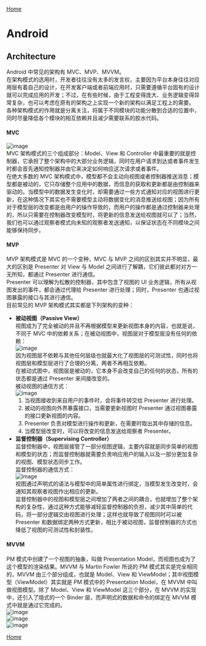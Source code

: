 [Home](../../README.md)  

# Android  

## Architecture  
Android 中常见的架构有 MVC、MVP、MVVM。  
在架构模式的选用时，开发者往往没有太多的发言权，主要因为平台本身往往对应用层有着自己的设计，在开发客户端或者前端应用时，只需要遵循平台固有的设计就可以完成应用的开发；不过，在有些时候，由于工程变得庞大、业务逻辑变得异常复杂，也可以考虑在原有的架构之上实现一个新的架构以满足工程上的需要。  
各种架构模式的作用就是分离关注，将属于不同模块的功能分散到合适的位置中，同时尽量降低各个模块的相互依赖并且减少需要联系的胶水代码。  

#### MVC  
![image](https://user-images.githubusercontent.com/8423120/46779936-a2f56580-cd4c-11e8-84f2-0f579155f2b6.png)  
MVC 架构模式的三个组成部分：Model、View 和 Controller 中最重要的就是控制器，它承担了整个架构中的大部分业务逻辑，同时在用户请求到达或者事件发生时都会首先通知控制器并由它来决定如何响应这次请求或者事件。  
在绝大多数的 MVC 架构模式中，模型都不会主动向视图或者控制器推送消息；模型都是被动的，它只存储整个应用中的数据，而信息的获取和更新都是由控制器来驱动的。当模型中的数据发生变化时，却需要通过一些方式通知对应的视图进行更新，在这种情况下其实也不需要模型主动将数据变化的消息推送给视图；因为所有对于模型层的改变都是由用户的操作导致的，而用户的操作都是通过控制器来处理的，所以只需要在控制器改变模型时，将更新的信息发送给视图就可以了；当然，我们也可以通过观察者模式向未知的观察者发送通知，以保证状态在不同模块之间能够保持同步。  

#### MVP  
MVP 架构模式是 MVC 的一个变种，MVC 与 MVP 之间的区别其实并不明显，最大的区别是 Presenter 对 View 与 Model 之间进行了解耦，它们彼此都对对方一无所知，都通过 Presenter 进行通信。  
Presenter 可以理解为松散的控制器，其中包含了视图的 UI 业务逻辑，所有从视图发出的事件，都会通过代理给 Presenter 进行处理；同时，Presenter 也通过视图暴露的接口与其进行通信。  
目前常见的 MVP 架构模式其实都是下列架构的变种：  
- **被动视图（Passive View）**  
视图成为了完全被动的并且不再根据模型来更新视图本身的内容，也就是说，不同于 MVC 中的依赖关系；在被动视图中，视图层对于模型层没有任何的依赖：  
![image](https://user-images.githubusercontent.com/8423120/46779659-5fe6c280-cd4b-11e8-8443-ada3ee83e4c8.png)  
因为视图层不依赖与其他任何层级也就最大化了视图层的可测试性，同时也将视图层和模型层进行了合理的分离，两者不再相互依赖。  
在被动式图中，视图层是被动的，它本身不会改变自己的任何的状态，所有的状态都是通过 Presenter 来间接改变的。  
被动视图的通信方式：  
![image](https://user-images.githubusercontent.com/8423120/46779503-b69fcc80-cd4a-11e8-89b7-c5b3847e5546.png)  
    1. 当视图接收到来自用户的事件时，会将事件转交给 Presenter 进行处理。  
    2. 被动的视图向外界暴露接口，当需要更新视图时 Presenter 通过视图暴露的接口更新视图的内容。  
    3. Presenter 负责对模型进行操作和更新，在需要时取出其中存储的信息。  
    4. 当模型层改变时，可以将改变的信息发送给观察者 Presenter。  
- **监督控制器（Supervising Controller）**  
监督控制器中，视图层接管了一部分视图逻辑，主要内容就是同步简单的视图和模型的状态；而监督控制器就需要负责响应用户的输入以及一部分更加复杂的视图、模型状态同步工作。  
监督控制器的通信方式：  
![image](https://user-images.githubusercontent.com/8423120/46779799-fdda8d00-cd4b-11e8-8a63-dcb7785bb4b1.png)  
视图通过声明式的语法与模型中的简单属性进行绑定，当模型发生改变时，会通知其观察者视图作出相应的更新。  
监督控制器中的视图和模型层之间增加了两者之间的耦合，也就增加了整个架构的复杂性，通过这种方式能够减轻监督控制器的负担，减少其中简单的代码，将一部分逻辑交由视图进行处理；这样也就导致了视图同时可以被 Presenter 和数据绑定两种方式更新，相比于被动视图，监督控制器的方式也降低了视图的可测试性和封装性。  

#### MVVM  
PM 模式中创建了一个视图的抽象，叫做 Presentation Model，而视图也成为了这个模型的渲染结果。MVVM 与 Martin Fowler 所说的 PM 模式其实是完全相同的，MVVM 由三个部分组成，也就是 Model、View 和 ViewModel；其中视图模型（ViewModel）其实就是 PM 模式中的 Presentation Model，在 MVVM 中叫做视图模型。除了 Model、View 和 ViewModel 这三个部分，在 MVVM 的实现中，还引入了隐式的一个 Binder 层，而声明式的数据和命令的绑定在 MVVM 模式中就是通过它完成的。  
![image](https://user-images.githubusercontent.com/8423120/46780079-75f58280-cd4d-11e8-83fd-ad437b0cfda5.png)  
![image](https://user-images.githubusercontent.com/8423120/46780168-cff64800-cd4d-11e8-833f-8690cf4ba3c0.png)  
![image](https://user-images.githubusercontent.com/8423120/46780178-e00e2780-cd4d-11e8-9249-42fd476e8fb8.png)  


[Home](../../README.md)  